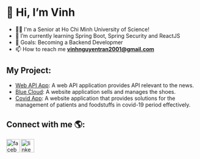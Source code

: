 
# 👋 Hi, I’m Vinh
* 👨‍💻 I'm a Senior at Ho Chi Minh University of Science!
* 🌱 I’m currently learning Spring Boot, Spring Security and ReactJS 
* 🎯 Goals: Becoming a Backend Developmer
* 📫 How to reach me **vinhnguyentran2001@gmail.com**
## My Project: 
* [Web API App](https://github.com/vinhnguyen2001/NewsApp): A web API application provides API relevant to the news. 
* [Blue Cloud](https://github.com/vinhnguyen2001/Blue-Cloud): A website application sells and manages the shoes.
* [Covid App](https://github.com/vinhnguyen2001/Covid_Project-1): A website application that provides solutions for the management of patients and foodstuffs in
covid-19 period effectively.


## Connect with me 🌎:

[<img src="https://img.icons8.com/color/48/000000/facebook-new.png" alt ="facebook-icon" align="left" width="35px" />][facebook]
[<img src="https://img.icons8.com/color/48/000000/linkedin.png" alt ="linkedin-icon" align="left" width="35px" />][linkedin]

[facebook]: https://www.facebook.com/vinh.ntn.unique
[linkedin]: https://www.linkedin.com/in/vinh.ntn.unique/
<!---
vinhnguyen2001/vinhnguyen2001 is a ✨ special ✨ repository because its `README.md` (this file) appears on your GitHub profile.
You can click the Preview link to take a look at your changes.
--->
